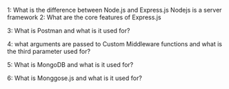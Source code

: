 1: What is the difference between Node.js and Express.js
  Nodejs is a server framework
2: What are the core features of Express.js

3: What is Postman and what is it used for?

4: what arguments are passed to Custom Middleware functions and what is the third parameter used for?

5: What is MongoDB and what is it used for?

6: What is Monggose.js and what is it used for?